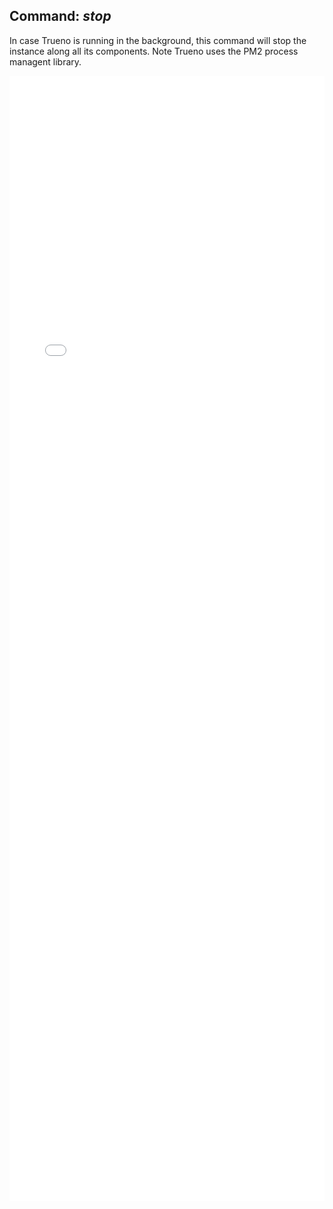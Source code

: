 ## Command: *stop*

In case Trueno is running in the background, this command will stop the instance along all its components. Note Trueno uses the PM2 process managent library.

<iframe src="./diagrams/flow-stop.html" width="100%" height="1800" frameBorder="0"></iframe>



